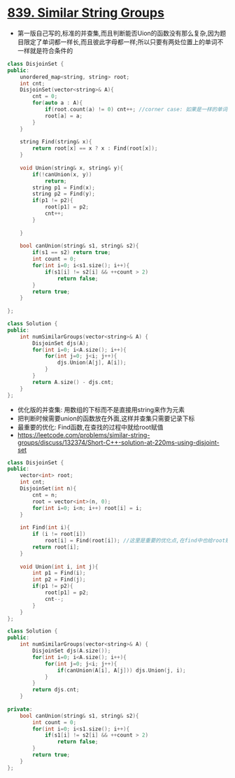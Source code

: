 # [839. Similar String Groups](https://leetcode.com/problems/similar-string-groups/description/)
* 第一版自己写的,标准的并查集,而且判断能否Uion的函数没有那么复杂,因为题目限定了单词都一样长,而且彼此字母都一样;所以只要有两处位置上的单词不一样就是符合条件的

```c++
class DisjoinSet {
public:
    unordered_map<string, string> root;
    int cnt;
    DisjoinSet(vector<string>& A){
        cnt = 0;
        for(auto a : A){
            if(root.count(a) != 0) cnt++; //corner case: 如果是一样的单词,在uion的时候是检测不到的
            root[a] = a;
        }
    }
    
    string Find(string& x){
        return root[x] == x ? x : Find(root[x]);
    }
    
    void Union(string& x, string& y){
        if(!canUnion(x, y))
            return;
        string p1 = Find(x);
        string p2 = Find(y);
        if(p1 != p2){
            root[p1] = p2;
            cnt++;    
        }
           
    }
    
    bool canUnion(string& s1, string& s2){
        if(s1 == s2) return true;
        int count = 0;
        for(int i=0; i<s1.size(); i++){
            if(s1[i] != s2[i] && ++count > 2)
                return false;
        }
        return true;
    }
    
};

class Solution {
public:
    int numSimilarGroups(vector<string>& A) {
        DisjoinSet djs(A);
        for(int i=0; i<A.size(); i++){
            for(int j=0; j<i; j++){
                djs.Union(A[j], A[i]);
            }
        }
        return A.size() - djs.cnt;
    }
};
```

* 优化版的并查集: 用数组的下标而不是直接用string来作为元素
* 把判断时候需要union的函数放在外面,这样并查集只需要记录下标
* 最重要的优化: Find函数,在查找的过程中就给root赋值
* https://leetcode.com/problems/similar-string-groups/discuss/132374/Short-C++-solution-at-220ms-using-disjoint-set

```c++
class DisjoinSet {
public:
    vector<int> root;
    int cnt;
    DisjoinSet(int n){
        cnt = n;
        root = vector<int>(n, 0);
        for(int i=0; i<n; i++) root[i] = i;
    }
    
    int Find(int i){ 
        if (i != root[i])
            root[i] = Find(root[i]); //这里是重要的优化点,在find中也给root赋值,而不是单纯的有递归找root然后返回
        return root[i];
    }
    
    void Union(int i, int j){
        int p1 = Find(i);
        int p2 = Find(j);
        if(p1 != p2){
            root[p1] = p2;
            cnt--;    
        }        
    } 
};

class Solution {
public:
    int numSimilarGroups(vector<string>& A) {
        DisjoinSet djs(A.size());
        for(int i=0; i<A.size(); i++){
            for(int j=0; j<i; j++){
                if(canUnion(A[i], A[j])) djs.Union(j, i);
            }
        }
        return djs.cnt;
    }
    
private:
    bool canUnion(string& s1, string& s2){
        int count = 0;
        for(int i=0; i<s1.size(); i++){
            if(s1[i] != s2[i] && ++count > 2)
                return false;
        }
        return true;
    }  
};
```
